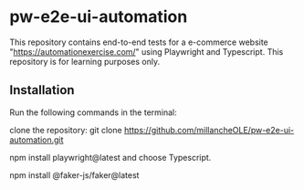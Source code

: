 ﻿# pw-e2e-ui-automation

This repository contains end-to-end tests for a e-commerce website "https://automationexercise.com/" using Playwright and Typescript. This repository is for learning purposes only.

## Installation

Run the following commands in the terminal:

clone the repository: git clone https://github.com/millancheOLE/pw-e2e-ui-automation.git

npm install playwright@latest and choose Typescript.

npm install @faker-js/faker@latest
